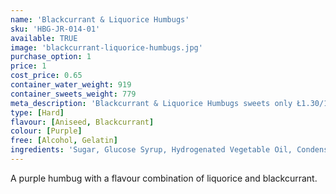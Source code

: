 ```yaml
---
name: 'Blackcurrant & Liquorice Humbugs'
sku: 'HBG-JR-014-01'
available: TRUE
image: 'blackcurrant-liquorice-humbugs.jpg'
purchase_option: 1
price: 1
cost_price: 0.65
container_water_weight: 919
container_sweets_weight: 779
meta_description: 'Blackcurrant & Liquorice Humbugs sweets only Ł1.30/100g. Traditional sweets and more at Humbugs Confectionery Store. Specialists in satisfying your sweet tooth!'
type: [Hard]
flavour: [Aniseed, Blackcurrant]
colour: [Purple]
free: [Alcohol, Gelatin]
ingredients: 'Sugar, Glucose Syrup, Hydrogenated Vegetable Oil, Condensed Milk, Citric Acid, Flavourings, Colours: E122, E133, E142'
---
```

A purple humbug with a flavour combination of liquorice and blackcurrant.